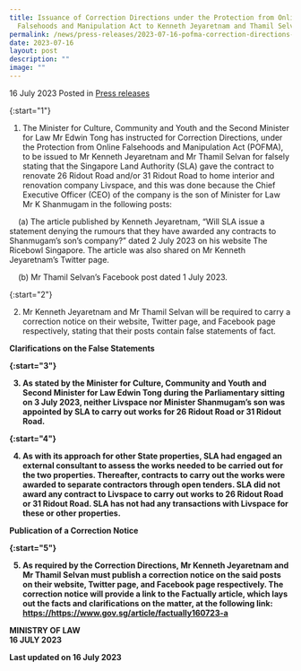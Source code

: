 ```yaml
---
title: Issuance of Correction Directions under the Protection from Online
  Falsehoods and Manipulation Act to Kenneth Jeyaretnam and Thamil Selvan
permalink: /news/press-releases/2023-07-16-pofma-correction-directions-to-kenneth-jeyaretnam-and-thamil-selvan/
date: 2023-07-16
layout: post
description: ""
image: ""
---
```

16 July 2023 Posted in [Press releases](/news/press-releases)

 
{:start="1"}

1. The Minister for Culture, Community and Youth and the Second Minister for Law Mr Edwin Tong has instructed for Correction Directions, under the Protection from Online Falsehoods and Manipulation Act (POFMA), to be issued to Mr Kenneth Jeyaretnam and Mr Thamil Selvan for falsely stating that the Singapore Land Authority (SLA) gave the contract to renovate 26 Ridout Road and/or 31 Ridout Road to home interior and renovation company Livspace, and this was done because the Chief Executive Officer (CEO) of the company is the son of Minister for Law Mr K Shanmugam in the following posts:

  

&nbsp; &nbsp; (a) The article published by Kenneth Jeyaretnam, “Will SLA issue a statement denying the rumours that they have awarded any contracts to Shanmugam’s son’s company?” dated 2 July 2023 on his website The Ricebowl Singapore. The article was also shared on Mr Kenneth Jeyaretnam’s Twitter page.<br>

&nbsp; &nbsp; (b) Mr Thamil Selvan’s Facebook post dated 1 July 2023.<br>

  

{:start="2"}

2. Mr Kenneth Jeyaretnam and Mr Thamil Selvan will be required to carry a correction notice on their website, Twitter page, and Facebook page respectively, stating that their posts contain false statements of fact.

  

<b>Clarifications on the False Statements<b>

  

{:start="3"}

3. As stated by the Minister for Culture, Community and Youth and Second Minister for Law Edwin Tong during the Parliamentary sitting on 3 July 2023, neither Livspace nor Minister Shanmugam’s son was appointed by SLA to carry out works for 26 Ridout Road or 31 Ridout Road.

  

{:start="4"}

4. As with its approach for other State properties, SLA had engaged an external consultant to assess the works needed to be carried out for the two properties. Thereafter, contracts to carry out the works were awarded to separate contractors through open tenders. SLA did not award any contract to Livspace to carry out works to 26 Ridout Road or 31 Ridout Road. SLA has not had any transactions with Livspace for these or other properties.

  

<b>Publication of a Correction Notice</b>

  

{:start="5"}

5. As required by the Correction Directions, Mr Kenneth Jeyaretnam and Mr Thamil Selvan must publish a correction notice on the said posts on their website, Twitter page, and Facebook page respectively. The correction notice will provide a link to the Factually article, which lays out the facts and clarifications on the matter, at the following link: <a href="https://www.gov.sg/article/factually160723-a" target="new">https://https://www.gov.sg/article/factually160723-a</a>

  

 
**MINISTRY OF LAW**
<br>**16 JULY 2023**

<p class="right-side-updated">Last updated on 16 July 2023</p>
